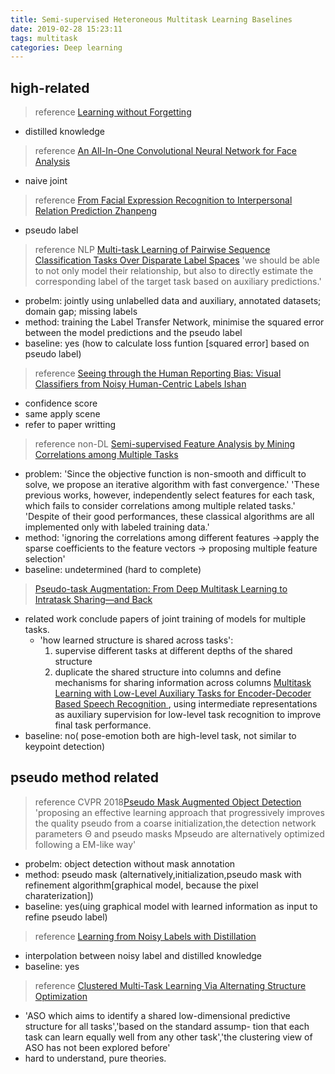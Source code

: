 ```yaml
---
title: Semi-supervised Heteroneous Multitask Learning Baselines
date: 2019-02-28 15:23:11
tags: multitask
categories: Deep learning
---
```


## high-related

>reference [Learning without Forgetting](https://ieeexplore.ieee.org/stamp/stamp.jsp?tp=&arnumber=8107520)
* distilled knowledge



>reference [An All-In-One Convolutional Neural Network for Face Analysis](https://arxiv.org/pdf/1611.00851.pdf)
* naive joint


>reference [From Facial Expression Recognition to Interpersonal Relation Prediction
Zhanpeng](https://arxiv.org/pdf/1609.06426.pdf)
* pseudo label



>reference NLP [Multi-task Learning of Pairwise Sequence Classification Tasks Over Disparate Label Spaces](https://arxiv.org/pdf/1802.09913.pdf)
'we should be able to not only model their relationship, but also to directly estimate the corresponding label of the target task based on auxiliary predictions.'
* probelm: jointly using unlabelled data and auxiliary, annotated datasets; domain gap; missing labels
* method: training the Label Transfer Network, minimise the squared error between the model predictions and the pseudo label
* baseline: yes (how to calculate loss funtion [squared error] based on pseudo label)


>reference [Seeing through the Human Reporting Bias: Visual Classifiers from Noisy Human-Centric Labels Ishan](https://www.cv-foundation.org/openaccess/content_cvpr_2016/papers/Misra_Seeing_Through_the_CVPR_2016_paper.pdf)
* confidence score
* same apply scene
* refer to paper writting



>reference non-DL [Semi-supervised Feature Analysis by Mining Correlations among Multiple Tasks](http://de.arxiv.org/pdf/1411.6232)
* problem: 'Since the objective function is non-smooth and difficult to solve, we propose an iterative algorithm with fast convergence.' 'These previous works, however, independently select features for each task, which fails to consider correlations among multiple related tasks.' 'Despite of their good performances, these classical algorithms are all implemented only with labeled training data.'
* method: 'ignoring the correlations among different features ->apply the sparse coefficients to the feature vectors -> proposing multiple feature selection'
* baseline: undetermined (hard to complete)


> [Pseudo-task Augmentation: From Deep Multitask Learning to Intratask Sharing—and Back](https://arxiv.org/pdf/1803.04062.pdf)
* related work conclude papers of joint training of models for multiple tasks.
  * 'how learned structure is shared across tasks':
     1. supervise different tasks at different depths of the shared structure []()
     2. duplicate the shared structure into columns and define mechanisms for sharing information across columns [Multitask Learning with Low-Level Auxiliary Tasks for Encoder-Decoder Based Speech Recognition
](https://arxiv.org/pdf/1704.01631.pdf), using intermediate representations as auxiliary supervision for low-level task recognition to improve final task performance.
* baseline: no( pose-emotion both are high-level task, not similar to keypoint detection)





## pseudo method related
 >reference CVPR 2018[Pseudo Mask Augmented Object Detection](http://openaccess.thecvf.com/content_cvpr_2018/papers/Zhao_Pseudo_Mask_Augmented_CVPR_2018_paper.pdf)
 'proposing an effective learning approach that progressively improves the quality pseudo from a coarse initialization,the detection network parameters Θ and pseudo masks Mpseudo are alternatively optimized following a EM-like way'
 * probelm: object detection without mask annotation
 * method: pseudo mask (alternatively,initialization,pseudo mask with refinement algorithm[graphical model, because the pixel charaterization])
 * baseline: yes(uing graphical model with learned information as input to refine pseudo label)

>reference [Learning from Noisy Labels with Distillation](https://arxiv.org/pdf/1703.02391.pdf)
* interpolation between noisy label and distilled knowledge
* baseline: yes

 >reference [Clustered Multi-Task Learning Via Alternating Structure Optimization
](http://papers.nips.cc/paper/4292-clustered-multi-task-learning-via-alternating-structure-optimization.pdf)
* 'ASO which aims to identify a shared low-dimensional predictive structure for all tasks','based on the standard assump- tion that each task can learn equally well from any other task','the clustering view of ASO has not been explored before'
* hard to understand, pure theories.

